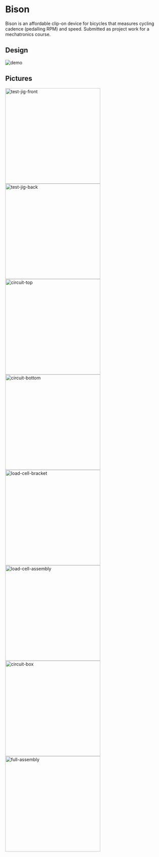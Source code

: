 # Bison

Bison is an affordable clip-on device for bicycles that measures cycling cadence (pedalling RPM) and speed. Submitted as
project work for a mechatronics course.

## Design

![demo](https://github.com/user-attachments/assets/294c8a60-2abc-4a17-b7f9-6cc7bc3c3af6)

## Pictures

<img alt="test-jig-front" src="https://github.com/user-attachments/assets/20e5e300-3590-41d5-ac72-9f78a6944431" width="300px"/>
<img alt="test-jig-back" src="https://github.com/user-attachments/assets/ca9f5fb3-f198-471c-84c2-4f370d4fd6d9" width="300px"/>
<img alt="circuit-top" src="https://github.com/user-attachments/assets/87f8c3c4-ace0-4d8d-9195-2b2394e7d93d" width="300px"/>
<img alt="circuit-bottom" src="https://github.com/user-attachments/assets/20e85aef-09f5-4319-9109-e309bdf14541" width="300px"/>
<img alt="load-cell-bracket" src="https://github.com/user-attachments/assets/d99d1671-8dfe-4358-93dc-423d27c4f160" width="300px"/>
<img alt="load-cell-assembly" src="https://github.com/user-attachments/assets/ff5c8ce9-e9d9-4d37-a13a-9af6d94d092e" width="300px"/>
<img alt="circuit-box" src="https://github.com/user-attachments/assets/3ad62f96-83c7-48db-9220-cd667d74e414" width="300px"/>
<img alt="full-assembly" src="https://github.com/user-attachments/assets/3178a01a-926b-4d6b-90fe-cefbccbf838f" width="300px"/>
